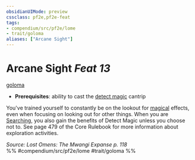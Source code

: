 ```yaml
---
obsidianUIMode: preview
cssclass: pf2e,pf2e-feat
tags:
- compendium/src/pf2e/lome
- trait/goloma
aliases: ["Arcane Sight"]
---
```

# Arcane Sight  *Feat 13*  
[goloma](../../Rules/traits/goloma-lome.md)  

- **Prerequisites**: ability to cast the [detect magic](../spells/detect-magic.md) cantrip

You've trained yourself to constantly be on the lookout for [magical](../../Rules/traits/magical.md) effects, even when focusing on looking out for other things. When you are [Searching](../../Rules/actions/search.md), you also gain the benefits of Detect Magic unless you choose not to. See page 479 of the Core Rulebook for more information about exploration activities.

*Source: Lost Omens: The Mwangi Expanse p. 118*  
%% #compendium/src/pf2e/lome #trait/goloma %%